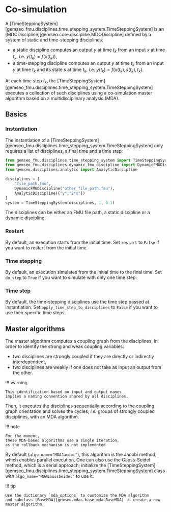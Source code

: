 <!--
 Copyright 2021 IRT Saint Exupéry, https://www.irt-saintexupery.com

 This work is licensed under the Creative Commons Attribution-ShareAlike 4.0
 International License. To view a copy of this license, visit
 http://creativecommons.org/licenses/by-sa/4.0/ or send a letter to Creative
 Commons, PO Box 1866, Mountain View, CA 94042, USA.
-->

# Co-simulation

A
[TimeSteppingSystem][gemseo_fmu.disciplines.time_stepping_system.TimeSteppingSystem]
is an
[MDODiscipline][gemseo.core.discipline.MDODiscipline]
defined by a system of static and time-stepping disciplines:

- a static discipline computes an output $y$ at time $t_k$
  from an input $x$ at time $t_k$, i.e. $y(t_k)=f(x(t_k))$,
- a time-stepping discipline computes an output $y$ at time $t_k$
  from an input $y$ at time $t_k$ and its state $s$ at time $t_k$,
  i.e. $y(t_k)=f(x(t_k),s(t_k),t_k)$.

At each time step $t_k$,
the
[TimeSteppingSystem][gemseo_fmu.disciplines.time_stepping_system.TimeSteppingSystem]
executes a collection of such disciplines using a co-simulation master algorithm
based on a multidisciplinary analysis (MDA).

## Basics

### Instantiation

The instantiation of a
[TimeSteppingSystem][gemseo_fmu.disciplines.time_stepping_system.TimeSteppingSystem]
only requires a list of disciplines, a final time and a time step:

```python
from gemseo_fmu.disciplines.time_stepping_system import TimeSteppingSystem
from gemseo_fmu.disciplines.dynamic_fmu_discipline import DynamicFMUDiscipline
from gemseo.disciplines.analytic import AnalyticDiscipline

disciplines = [
    "file_path.fmu",
    DynamicFMUDiscipline("other_file_path.fmu"),
    AnalyticDiscipline({"y":"2*x"})
]
system = TimeSteppingSystem(disciplines, 1, 0.1)
```

The disciplines can be either an FMU file path,
a static discipline or a dynamic discipline.

### Restart

By default,
an execution starts from the initial time.
Set `restart` to `False` if you want to restart from the initial time.

### Time stepping

By default,
an execution simulates from the initial time to the final time.
Set `do_step` to `True` if you want to simulate with only one time step.

### Time step

By default,
the time-stepping disciplines use the time step passed at instantiation.
Set `apply_time_step_to_disciplines` to `False`  if you want to use their specific time steps.

## Master algorithms

The master algorithm computes a coupling graph from the disciplines,
in order to identify the strong and weak coupling variables:

- two disciplines are strongly coupled if they are directly or indirectly interdependent,
- two disciplines are weakly if one does not take as input an output from the other.

!!! warning

    This identification based on input and output names
    implies a naming convention shared by all disciplines.

Then,
it executes the disciplines sequentially according to the coupling graph orientation
and solves the cycles, *i.e.* groups of strongly coupled disciplines, with an MDA algorithm.

!!! note

    For the moment,
    these MDA-based algorithms use a single iteration,
    as the rollback mechanism is not implemented

By default (`algo_name="MDAJacobi"`),
this algorithm is the Jacobi method,
which enables parallel execution.
One can also use the Gauss-Seidel method,
which is a serial approach;
initialize the
[TimeSteppingSystem][gemseo_fmu.disciplines.time_stepping_system.TimeSteppingSystem]
class with `algo_name="MDAGaussSeidel"` to use it.

!!! tip

    Use the dictionary `mda_options` to customize the MDA algorithm
    and subclass [BaseMDA][gemseo.mdas.base_mda.BaseMDA] to create a new master algorithm.
